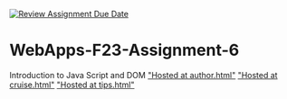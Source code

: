 [![Review Assignment Due Date](https://classroom.github.com/assets/deadline-readme-button-24ddc0f5d75046c5622901739e7c5dd533143b0c8e959d652212380cedb1ea36.svg)](https://classroom.github.com/a/b9NC0g7h)
# WebApps-F23-Assignment-6
Introduction to Java Script and DOM
["Hosted at author.html"]( https://44-563-webapps-f23.github.io/44563-webapps-f23-assignment6-Gurram99/author.html)
["Hosted at cruise.html"]( https://44-563-webapps-f23.github.io/44563-webapps-f23-assignment6-Gurram99/cruise.html)
["Hosted at tips.html"]( https://44-563-webapps-f23.github.io/44563-webapps-f23-assignment6-Gurram99/tips.html)

